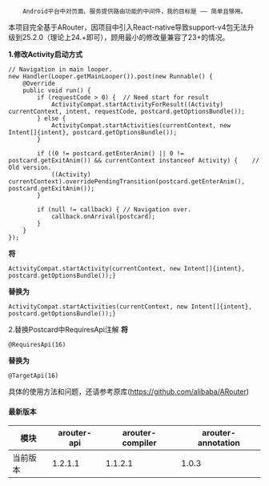 ```
    Android平台中对页面、服务提供路由功能的中间件，我的目标是 —— 简单且够用。
```

本项目完全基于ARouter，因项目中引入React-native导致support-v4包无法升级到25.2.0（理论上24.+即可），顾用最小的修改量兼容了23+的情况。

**1.修改Activity启动方式**
```
// Navigation in main looper.
new Handler(Looper.getMainLooper()).post(new Runnable() {
    @Override
    public void run() {
        if (requestCode > 0) {  // Need start for result
            ActivityCompat.startActivityForResult((Activity) currentContext, intent, requestCode, postcard.getOptionsBundle());
        } else {
            ActivityCompat.startActivities(currentContext, new Intent[]{intent}, postcard.getOptionsBundle());
        }

        if ((0 != postcard.getEnterAnim() || 0 != postcard.getExitAnim()) && currentContext instanceof Activity) {    // Old version.
            ((Activity) currentContext).overridePendingTransition(postcard.getEnterAnim(), postcard.getExitAnim());
        }

        if (null != callback) { // Navigation over.
            callback.onArrival(postcard);
        }
    }
});
```
**将**
```
ActivityCompat.startActivity(currentContext, new Intent[]{intent}, postcard.getOptionsBundle());}
```
**替换为**
```
ActivityCompat.startActivities(currentContext, new Intent[]{intent}, postcard.getOptionsBundle());}
```

2.替换Postcard中RequiresApi注解
**将**
```
@RequiresApi(16)
```
**替换为**
```
@TargetApi(16)
```

具体的使用方法和问题，还请参考原库(https://github.com/alibaba/ARouter)

#### 最新版本

模块|arouter-api|arouter-compiler|arouter-annotation
---|---|---|---
当前版本|1.2.1.1|1.1.2.1|1.0.3





